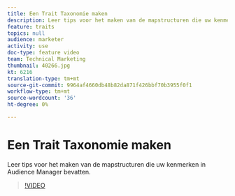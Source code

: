 ```yaml
---
title: Een Trait Taxonomie maken
description: Leer tips voor het maken van de mapstructuren die uw kenmerken in Audience Manager bevatten.
feature: traits
topics: null
audience: marketer
activity: use
doc-type: feature video
team: Technical Marketing
thumbnail: 40266.jpg
kt: 6216
translation-type: tm+mt
source-git-commit: 9964af4660db48b82da871f426bbf70b3955f0f1
workflow-type: tm+mt
source-wordcount: '36'
ht-degree: 0%

---
```



# Een Trait Taxonomie maken

Leer tips voor het maken van de mapstructuren die uw kenmerken in Audience Manager bevatten.

>[!VIDEO](https://video.tv.adobe.com/v/40266/?quality=12&learn=on)
